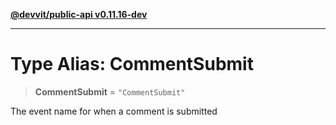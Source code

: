 [**@devvit/public-api v0.11.16-dev**](../README.md)

---

# Type Alias: CommentSubmit

> **CommentSubmit** = `"CommentSubmit"`

The event name for when a comment is submitted
